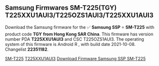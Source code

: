 <h2>Samsung Firmwares SM-T225(TGY) T225XXU1AUI3/T225OZS1AUI3/T225XXU1AUI3</h2>
Download the Samsung firmware for the ✅ <strong>Samsung SSP </strong> ⭐ <strong>SM-T225</strong> with product code <strong>TGY</strong> <strong> from Hong Kong SAR China</strong>. This firmware has version number PDA <strong>T225XXU1AUI3</strong> and CSC T225OZS1AUI3. The operating system of this firmware is Android R , with build date 2021-10-08. Changelist <strong>22351182</strong>.


[SM-T225](https://samfirm.shop/samsung/model/SM-T225)
[T225XXU1AUI3](https://samfirm.shop/samsung/pda/T225XXU1AUI3)
[Download Firmware Samsung SSP SM-T225](https://samfirm.shop/samsung/firmware/463510)
